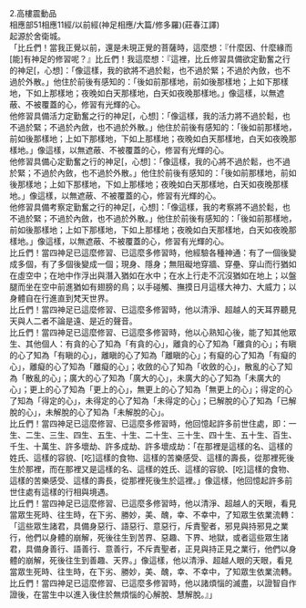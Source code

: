 2.高樓震動品  
相應部51相應11經/以前經(神足相應/大篇/修多羅)(莊春江譯)  
起源於舍衛城。  
「比丘們！當我正覺以前，還是未現正覺的菩薩時，這麼想：『什麼因、什麼緣而[能]有神足的修習呢？』比丘們！我這麼想：『這裡，比丘修習具備欲定勤奮之行的神足[，心想]：「像這樣，我的欲將不過於鬆，也不過於緊；不過於內斂，也不過於外散。」他住於前後有感知的：「後如前那樣地，前如後那樣地；上如下那樣地，下如上那樣地；夜晚如白天那樣地，白天如夜晚那樣地。」像這樣，以無遮蔽、不被覆蓋的心，修習有光輝的心。  
他修習具備活力定勤奮之行的神足[，心想]：「像這樣，我的活力將不過於鬆，也不過於緊；不過於內斂，也不過於外散。」他住於前後有感知的：「後如前那樣地，前如後那樣地；上如下那樣地，下如上那樣地；夜晚如白天那樣地，白天如夜晚那樣地。」像這樣，以無遮蔽、不被覆蓋的心，修習有光輝的心。  
他修習具備心定勤奮之行的神足[，心想]：「像這樣，我的心將不過於鬆，也不過於緊；不過於內斂，也不過於外散。」他住於前後有感知的：「後如前那樣地，前如後那樣地；上如下那樣地，下如上那樣地；夜晚如白天那樣地，白天如夜晚那樣地。」像這樣，以無遮蔽、不被覆蓋的心，修習有光輝的心。  
他修習具備考察定勤奮之行的神足[，心想]：「像這樣，我的考察將不過於鬆，也不過於緊；不過於內斂，也不過於外散。」他住於前後有感知的：「後如前那樣地，前如後那樣地；上如下那樣地，下如上那樣地；夜晚如白天那樣地，白天如夜晚那樣地。」像這樣，以無遮蔽、不被覆蓋的心，修習有光輝的心。  
比丘們！當四神足已這麼修習、已這麼多修習時，他經驗各種神通：有了一個後變成多個，有了多個後變成一個；現身、隱身；無阻礙地穿牆、穿壘、穿山而行猶如在虛空中；在地中作浮出與潛入猶如在水中；在水上行走不沉沒猶如在地上；以盤腿而坐在空中前進猶如有翅膀的鳥；以手碰觸、撫摸日月這樣大神力、大威力；以身體自在行進直到梵天世界。  
比丘們！當四神足已這麼修習、已這麼多修習時，他以清淨、超越人的天耳界聽見天與人二者不論是遠、是近的聲音。  
比丘們！當四神足已這麼修習、已這麼多修習時，他以心熟知心後，能了知其他眾生、其他個人：有貪的心了知為「有貪的心」，離貪的心了知為「離貪的心」；有瞋的心了知為「有瞋的心」，離瞋的心了知為「離瞋的心」；有癡的心了知為「有癡的心」，離癡的心了知為「離癡的心」；收斂的心了知為「收斂的心」，散亂的心了知為「散亂的心」；廣大的心了知為「廣大的心」，未廣大的心了知為「未廣大的心」；更上的心了知為「更上的心」，無更上的心了知為「無更上的心」；得定的心了知為「得定的心」，未得定的心了知為「未得定的心」；已解脫的心了知為「已解脫的心」，未解脫的心了知為「未解脫的心」。  
比丘們！當四神足已這麼修習、已這麼多修習時，他回憶起許多前世住處，即：一生、二生、三生、四生、五生、十生、二十生、三十生、四十生、五十生、百生、千生、十萬生、許多壞劫、許多成劫、許多壞成劫：「在那裡是這樣的名、這樣的姓氏、這樣的容貌、[吃]這樣的食物、這樣的苦樂感受、這樣的壽長，從那裡死後生於那裡，而在那裡又是這樣的名、這樣的姓氏、這樣的容貌、[吃]這樣的食物、這樣的苦樂感受、這樣的壽長，從那裡死後生於這裡。」像這樣，他回憶起許多前世住處有這樣的行相與境遇。  
比丘們！當四神足已這麼修習、已這麼多修習時，他以清淨、超越人的天眼，看見當眾生死時、往生時，在下劣、勝妙，美、醜，幸、不幸中，了知眾生依業流轉：「這些眾生諸君，具備身惡行、語惡行、意惡行，斥責聖者，邪見與持邪見之業行，他們以身體的崩解，死後往生到苦界、惡趣、下界、地獄，或者這些眾生諸君，具備身善行、語善行、意善行，不斥責聖者，正見與持正見之業行，他們以身體的崩解，死後往生到善趣、天界。」像這樣，他以清淨、超越人眼的天眼，看見當眾生死時、往生時，在下劣、勝妙，美、醜，幸、不幸中，了知眾生依業流轉。  
比丘們！當四神足已這麼修習、已這麼多修習時，他以諸煩惱的滅盡，以證智自作證後，在當生中以進入後住於無煩惱的心解脫、慧解脫。』」  
  
  
